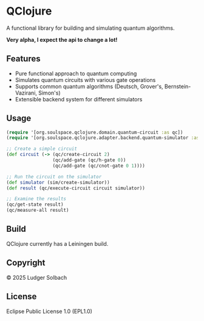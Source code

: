 # QClojure
A functional library for building and simulating quantum algorithms.

**Very alpha, I expect the api to change a lot!** 

## Features
- Pure functional approach to quantum computing
- Simulates quantum circuits with various gate operations
- Supports common quantum algorithms (Deutsch, Grover's, Bernstein-Vazirani, Simon's)
- Extensible backend system for different simulators

## Usage
```clojure
(require '[org.soulspace.qclojure.domain.quantum-circuit :as qc])
(require '[org.soulspace.qclojure.adapter.backend.quantum-simulator :as sim])

;; Create a simple circuit
(def circuit (-> (qc/create-circuit 2)
                 (qc/add-gate (qc/h-gate 0))
                 (qc/add-gate (qc/cnot-gate 0 1))))

;; Run the circuit on the simulator
(def simulator (sim/create-simulator))
(def result (qc/execute-circuit circuit simulator))

;; Examine the results
(qc/get-state result)
(qc/measure-all result)
```

## Build
QClojure currently has a Leiningen build.

## Copyright
© 2025 Ludger Solbach

## License
Eclipse Public License 1.0 (EPL1.0)

